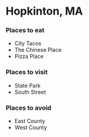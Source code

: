  # Hopkinton, MA

 ### Places to eat
 - City Tacos
 - The Chinese Place
 - Pizza Place

 ### Places to visit
  - State Park
  - South Street

 ### Places to avoid
 - East County
 - West County
 
